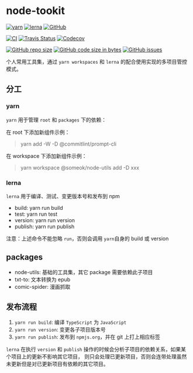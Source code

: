 # node-tookit

[![yarn](https://img.shields.io/badge/maintained%20with-yarn-1476a2.svg?style=flat-square)](https://yarnpkg.com/)
[![lerna](https://img.shields.io/badge/maintained%20with-lerna-cc00ff.svg?style=flat-square)](https://lerna.js.org/)
[![GitHub](https://img.shields.io/github/license/someok/node-toolkit.svg?style=flat-square)](https://github.com/someok/node-toolkit/blob/master/LICENSE)

[![CI](https://github.com/someok/node-toolkit/workflows/CI/badge.svg)](https://github.com/someok/node-toolkit/actions)
[![Travis Status](https://img.shields.io/travis/someok/node-toolkit.svg?style=flat-square)](https://travis-ci.org/someok/node-toolkit)
[![Codecov](https://img.shields.io/codecov/c/github/someok/node-toolkit.svg?style=flat-square&token=49b1c58e2ff6485595b4e1fcd7d9dbc9)](https://codecov.io/gh/someok/node-toolkit)

[![GitHub repo size](https://img.shields.io/github/repo-size/someok/node-toolkit.svg?style=flat-square)](https://github.com/someok/node-toolkit)
[![GitHub code size in bytes](https://img.shields.io/github/languages/code-size/someok/node-toolkit.svg?style=flat-square)](https://github.com/someok/node-toolkit)
[![GitHub issues](https://img.shields.io/github/issues-raw/someok/node-toolkit.svg?style=flat-square)](https://github.com/someok/node-toolkit/issues)

个人常用工具集，通过 `yarn workspaces` 和 `lerna` 的配合使用实现的多项目管控模式。

## 分工

### yarn

`yarn` 用于管理 `root` 和 `packages` 下的依赖：

在 root 下添加新组件示例：

> yarn add -W -D @commitlint/prompt-cli

在 workspace 下添加新组件示例：

> yarn workspace @someok/node-utils add -D xxx

### lerna

`lerna` 用于编译、测试、变更版本号和发布到 npm

-   build: yarn run build
-   test: yarn run test
-   version: yarn run version
-   publish: yarn run publish

注意：上述命令不能忽略 `run`，否则会调用 `yarn`自身的 build 或 version

## packages

-   node-utils: 基础的工具集，其它 package 需要依赖此子项目
-   txt-to: 文本转换为 epub
-   comic-spider: 漫画抓取

## 发布流程

1. `yarn run build`: 编译 `TypeScript` 为 `JavaScript`
1. `yarn run version`: 变更各子项目版本号
1. `yarn run publish`: 发布到 `npmjs.org`，并在 git 上打上相应标签

`lerna` 在执行 `version` 和 `publish` 操作的时候会分析子项目的依赖关系，如果某个项目上的更新不影响其它项目，
则只会处理已更新项目，否则会连带处理虽然未更新但是对已更新项目有依赖的其它项目。
